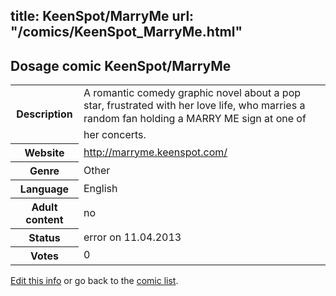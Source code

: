 title: KeenSpot/MarryMe
url: "/comics/KeenSpot_MarryMe.html"
---
Dosage comic KeenSpot/MarryMe
-----------------------------------------

<table class="comicinfo">
<tr>
<th>Description</th><td>A romantic comedy graphic novel about a pop star, frustrated with her love life, who marries a random fan holding a MARRY ME sign at one of her concerts.</td>
</tr>
<tr>
<th>Website</th><td><a href="http://marryme.keenspot.com/">http://marryme.keenspot.com/</a></td>
</tr>
<tr>
<th>Genre</th><td>Other</td>
</tr>
<tr>
<th>Language</th><td>English</td>
</tr>
<tr>
<th>Adult content</th><td>no</td>
</tr>
<tr>
<th>Status</th><td>error on 11.04.2013</td>
</tr>
<tr>
<th>Votes</th><td>0</div></td>
</tr>
</table>

[Edit this info](/comics/KeenSpot_MarryMe_edit.html) or go back to the [comic list](../comic-index.html).
